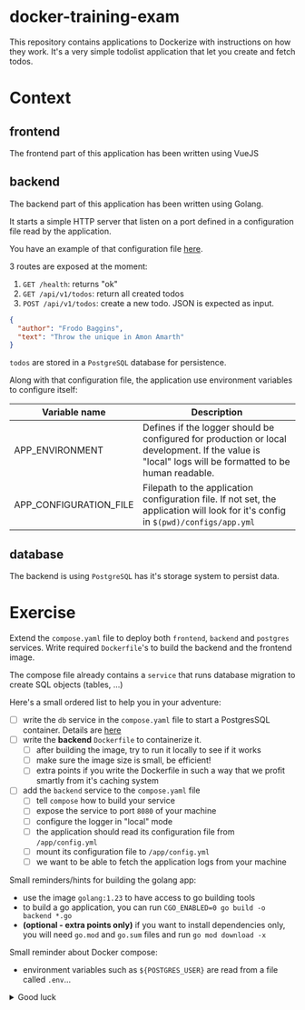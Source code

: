 # docker-training-exam

This repository contains applications to Dockerize with instructions on how they work. It's a very simple todolist
application that let you create and fetch todos.

# Context

## frontend

The frontend part of this application has been written using VueJS

## backend

The backend part of this application has been written using Golang.

It starts a simple HTTP server that listen on a port defined in a configuration file read by the application.

You have an example of that configuration file [here](backend/configs/app.local.yml).

3 routes are exposed at the moment:
1. `GET /health`: returns "ok"
2. `GET /api/v1/todos`: return all created todos
3. `POST /api/v1/todos`: create a new todo. JSON is expected as input.

```json
{
  "author": "Frodo Baggins",
  "text": "Throw the unique in Amon Amarth"
}
```

`todos` are stored in a `PostgreSQL` database for persistence.

Along with that configuration file, the application use environment variables to configure itself:

| Variable name           | Description                                                                                                                                          |
|-------------------------|------------------------------------------------------------------------------------------------------------------------------------------------------|
| APP_ENVIRONMENT         | Defines if the logger should be configured for production or local development. If the value is "local" logs will be formatted to be human readable. |
| APP_CONFIGURATION_FILE  | Filepath to the application configuration file. If not set, the application will look for it's config in `$(pwd)/configs/app.yml`                    |

## database

The backend is using `PostgreSQL` has it's storage system to persist data.

# Exercise

Extend the `compose.yaml` file to deploy both `frontend`, `backend` and `postgres` services. Write required `Dockerfile`'s
to build the backend and the frontend image.

The compose file already contains a `service` that runs database migration to create SQL objects (tables, ...)

Here's a small ordered list to help you in your adventure:
- [ ] write the `db` service in the `compose.yaml` file to start a PostgresSQL container. Details are [here](https://hub.docker.com/_/postgres)
- [ ] write the **backend** `Dockerfile` to containerize it.
  - [ ] after building the image, try to run it locally to see if it works
  - [ ] make sure the image size is small, be efficient!
  - [ ] extra points if you write the Dockerfile in such a way that we profit smartly from it's caching system
- [ ] add the `backend` service to the `compose.yaml` file
  - [ ] tell `compose` how to build your service
  - [ ] expose the service to port `8080` of your machine
  - [ ] configure the logger in "local" mode
  - [ ] the application should read its configuration file from `/app/config.yml`
  - [ ] mount its configuration file to `/app/config.yml`
  - [ ] we want to be able to fetch the application logs from your machine

Small reminders/hints for building the golang app:
- use the image `golang:1.23` to have access to go building tools
- to build a go application, you can run `CGO_ENABLED=0 go build -o backend *.go`
- **(optional - extra points only)** if you want to install dependencies only, you will need `go.mod` and `go.sum` files and run `go mod download -x`

Small reminder about Docker compose:
- environment variables such as `${POSTGRES_USER}` are read from a file called `.env`...

<details>
  <summary>Good luck</summary>
  ![good luck](https://media1.giphy.com/media/v1.Y2lkPTc5MGI3NjExZnNqZDV1Y2M4ZDh4a3l0dmozeDlsd2xzdmJ1d3VyMHF0dGRvY2JvZSZlcD12MV9pbnRlcm5hbF9naWZfYnlfaWQmY3Q9Zw/3oeSAz6FqXCKuNFX6o/giphy.webp)
</details>